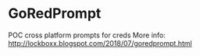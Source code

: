 # GoRedPrompt
POC cross platform prompts for creds
More info: http://lockboxx.blogspot.com/2018/07/goredprompt.html
